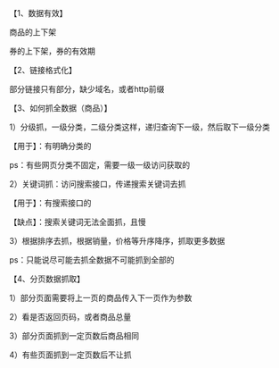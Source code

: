 【1、数据有效】

商品的上下架

券的上下架，券的有效期

【2、链接格式化】

部分链接只有部分，缺少域名，或者http前缀

【3、如何抓全数据（商品）】

1）分级抓，一级分类，二级分类这样，递归查询下一级，然后取下一级分类

【用于】：有明确分类的

ps：有些网页分类不固定，需要一级一级访问获取的

2）关键词抓：访问搜索接口，传递搜索关键词去抓

【用于】：有搜索接口的

【缺点】：搜索关键词无法全面抓，且慢

3）根据排序去抓，根据销量，价格等升序降序，抓取更多数据

ps：只能说尽可能去抓全数据不可能抓到全部的

【4、分页数据抓取】

1）部分页面需要将上一页的商品传入下一页作为参数

2）看是否返回页码，或者商品总量

3）部分页面抓到一定页数后商品相同

4）有些页面抓到一定页数后不让抓